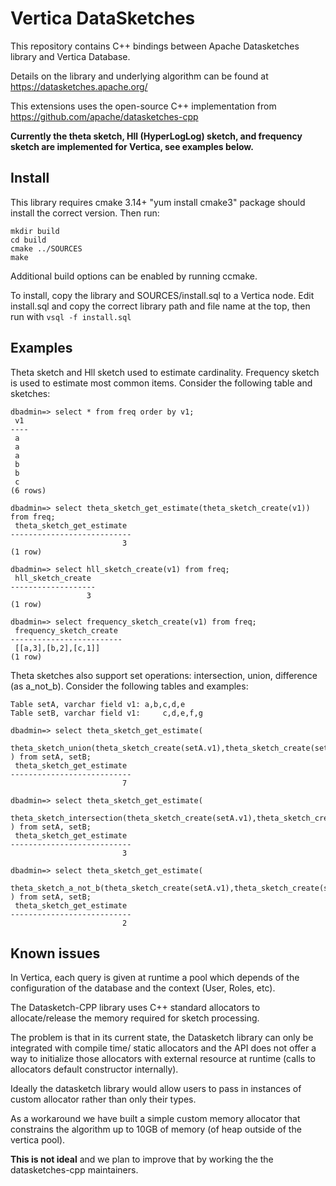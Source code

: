 # Vertica DataSketches
This repository contains C++ bindings between Apache Datasketches library and Vertica Database.

Details on the library and underlying algorithm can be found at https://datasketches.apache.org/

This extensions uses the open-source C++ implementation from https://github.com/apache/datasketches-cpp

**Currently the theta sketch, Hll (HyperLogLog) sketch, and frequency sketch are implemented for Vertica, see examples below.**

## Install
This library requires cmake 3.14+  "yum install cmake3" package should install the correct version.  Then run:

```
mkdir build
cd build
cmake ../SOURCES
make
```

Additional build options can be enabled by running ccmake.

To install, copy the library and SOURCES/install.sql to a Vertica node.  Edit install.sql and copy the correct library path and file name at the top, then run with `vsql -f install.sql`

## Examples
Theta sketch and Hll sketch used to estimate cardinality.  Frequency sketch is used to estimate most common items.  Consider the following table and sketches:
```
dbadmin=> select * from freq order by v1;
 v1
----
 a
 a
 a
 b
 b
 c
(6 rows)

dbadmin=> select theta_sketch_get_estimate(theta_sketch_create(v1)) from freq;
 theta_sketch_get_estimate
---------------------------
                         3
(1 row)

dbadmin=> select hll_sketch_create(v1) from freq;
 hll_sketch_create
-------------------
                 3
(1 row)

dbadmin=> select frequency_sketch_create(v1) from freq;
 frequency_sketch_create
-------------------------
 [[a,3],[b,2],[c,1]]
(1 row)
```
Theta sketches also support set operations: intersection, union, difference (as a_not_b).  Consider the following tables and examples:  
```
Table setA, varchar field v1: a,b,c,d,e
Table setB, varchar field v1:     c,d,e,f,g

dbadmin=> select theta_sketch_get_estimate(
    theta_sketch_union(theta_sketch_create(setA.v1),theta_sketch_create(setB.v1))
) from setA, setB;
 theta_sketch_get_estimate
---------------------------
                         7
                         
dbadmin=> select theta_sketch_get_estimate(
    theta_sketch_intersection(theta_sketch_create(setA.v1),theta_sketch_create(setB.v1))
) from setA, setB;
 theta_sketch_get_estimate
---------------------------
                         3
                         
dbadmin=> select theta_sketch_get_estimate(
    theta_sketch_a_not_b(theta_sketch_create(setA.v1),theta_sketch_create(setB.v1))
) from setA, setB;
 theta_sketch_get_estimate
---------------------------
                         2
```
## Known issues
In Vertica, each query is given at runtime a pool which depends of the configuration of the database and the context (User, Roles, etc).

The Datasketch-CPP library uses C++ standard allocators to allocate/release the memory required for sketch processing.

The problem is that in its current state, the Datasketch library can only be integrated with compile time/ static allocators and the API does not offer a way to initialize those allocators with external resource at runtime (calls to allocators default constructor internally).

Ideally the datasketch library would allow users to pass in instances of custom allocator rather than only their types.

As a workaround we have built a simple custom memory allocator that constrains the algorithm up to 10GB of memory (of heap outside of the vertica pool).

**This is not ideal** and we plan to improve that by working the the datasketches-cpp maintainers.
